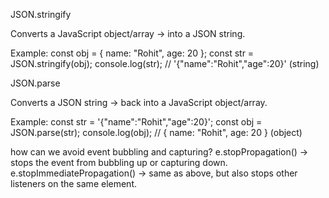 JSON.stringify

Converts a JavaScript object/array → into a JSON string.

Example:
const obj = { name: "Rohit", age: 20 };
const str = JSON.stringify(obj);
console.log(str); // '{"name":"Rohit","age":20}'  (string)


JSON.parse

Converts a JSON string → back into a JavaScript object/array.

Example:
const str = '{"name":"Rohit","age":20}';
const obj = JSON.parse(str);
console.log(obj); // { name: "Rohit", age: 20 } (object)



how can we avoid event bubbling and capturing?
    e.stopPropagation() → stops the event from bubbling up or capturing down.
    e.stopImmediatePropagation() → same as above, but also stops other listeners on the same element.